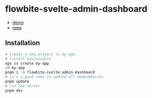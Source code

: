 # flowbite-svelte-admin-dashboard

- [demo](https://flowbite-svelte-admin-dashboard.vercel.app/)
- [repo](https://github.com/themesberg/flowbite-svelte-admin-dashboard)

## Installation

```bash
# create a new project in my-app
# install tailwindcss
npx sv create my-app
cd my-app
pnpm i -D flowbite-svelte-admin-dashboard
# it's a good idea to update all dependencies
pnpm update
# run the server
pnpm dev
```
